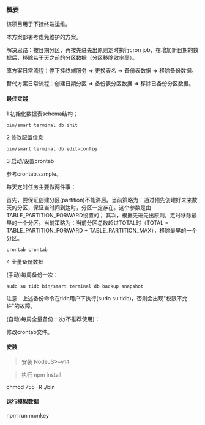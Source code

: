 ### 概要

该项目用于下挂终端运维。

本方案部署考虑免维护的方案。

解决思路：按日期分区，再按先进先出原则定时执行cron job，在增加新日期的数据后，移除若干天之前的分区数据（分区移除效率高）。

原方案日常流程：停下挂终端服务 => 更换表名 => 备份表数据 => 移除备份数据。

替代方案日常流程：创建日期分区 => 备份表分区数据 => 移除已备份分区数据。

#### 最佳实践

1 初始化数据表schema结构；

`
bin/smart terminal db init 
`

2 修改配置信息

`
bin/smart terminal db edit-config
`

3 启动/设置crontab

参考crontab.sample。

每天定时任务主要做两件事：

首先，要保证创建分区(partition)不能滞后。当前策略为：通过预先创建好未来数天的分区，保证当时间到达时，分区一定存在。这个参数是由TABLE_PARTITION_FORWARD设置的；
其次，根据先进先出原则，定时移除最早的一个分区。当前策略为：当前分区总数超过TOTAL时（TOTAL = TABLE_PARTITION_FORWARD + TABLE_PARTITION_MAX），移除最早的一个分区。

`
crontab crontab
`


4 全量备份数据

(手动)每周备份一次：

`
sudo su tidb
bin/smart terminal db backup snapshot
`

注意：上述备份命令在tidb用户下执行(sudo su tidb)，否则会出现"权限不允许"的故障。


(自动)每周全量备份一次(不推荐使用)：

修改crontab文件。

#### 安装

>安装 NodeJS>=v14

>执行 npm install

chmod 755 -R ./bin

#### 运行模拟数据

npm run monkey

